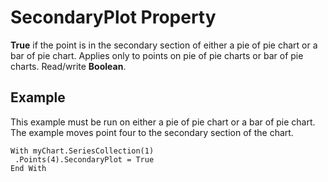 
# SecondaryPlot Property

 **True** if the point is in the secondary section of either a pie of pie chart or a bar of pie chart. Applies only to points on pie of pie charts or bar of pie charts. Read/write **Boolean**.


## Example

This example must be run on either a pie of pie chart or a bar of pie chart. The example moves point four to the secondary section of the chart.


```
With myChart.SeriesCollection(1) 
 .Points(4).SecondaryPlot = True 
End With
```

